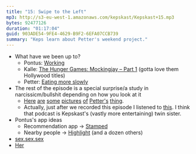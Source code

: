 ```yaml
---
title: "15: Swipe to the Left"
mp3: http://s3-eu-west-1.amazonaws.com/kepskast/Kepskast+15.mp3
bytes: 92477126
duration: "01:17:04"
guid: 903ADE54-9FE4-4629-B9F2-6EFA07CCB739
summary: "Keps learn about Petter's weekend project."
---
```


* What have we been up to?
    * Pontus: [Working](http://hackertyper.net)
    * Kalle: [The Hunger Games: Mockingjay – Part 1](http://www.imdb.com/title/tt1951265/) (gotta love them Hollywood titles)
    * Petter: [Eating more slowly](https://www.youtube.com/watch?v=2Syd_BUbl5A)
* The rest of the episode is a special surprise/a study in narcissicm/bullshit depending on how you look at it
    * [Here][1] [are][2] [some][3] [pictures][4] [of][5] [Petter's][6] [thing][7].
    * Actually, just after we recorded this episode I listened to [this](http://mollyrocket.com/jacs/jacs_0002_0039.html). I think that podcast is Kepskast's (vastly more entertaining) twin sister.
* Pontus's app ideas
    * Recommendation app → [Stamped](http://mashable.com/2011/11/25/stamped-iphone-recommendation-app/)
    * Nearby people → [Highlight](http://highlig.ht) (and a dozen others)
* [sex.sex.sex](http://sex.sex.sex)
* [Her](http://dictionary.reference.com/browse/her)

[1]: /images/Tinderpics/camera-lava-lamp.jpg
[2]: /images/Tinderpics/cool-hero.jpg
[3]: /images/Tinderpics/flower-hero.jpg
[4]: /images/Tinderpics/happy-glasses-guy.jpg
[5]: /images/Tinderpics/speaker-hero-text.jpg
[6]: /images/Tinderpics/child-hero.jpg
[7]: /images/Tinderpics/with-Anton.jpg